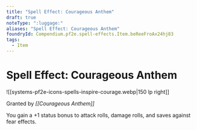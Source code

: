 ```yaml
---
title: "Spell Effect: Courageous Anthem"
draft: true
noteType: ":luggage:"
aliases: "Spell Effect: Courageous Anthem"
foundryId: Compendium.pf2e.spell-effects.Item.beReeFroAx24hj83
tags:
  - Item
---
```


# Spell Effect: Courageous Anthem
![[systems-pf2e-icons-spells-inspire-courage.webp|150 lp right]]

Granted by _[[Courageous Anthem]]_

You gain a +1 status bonus to attack rolls, damage rolls, and saves against fear effects.
